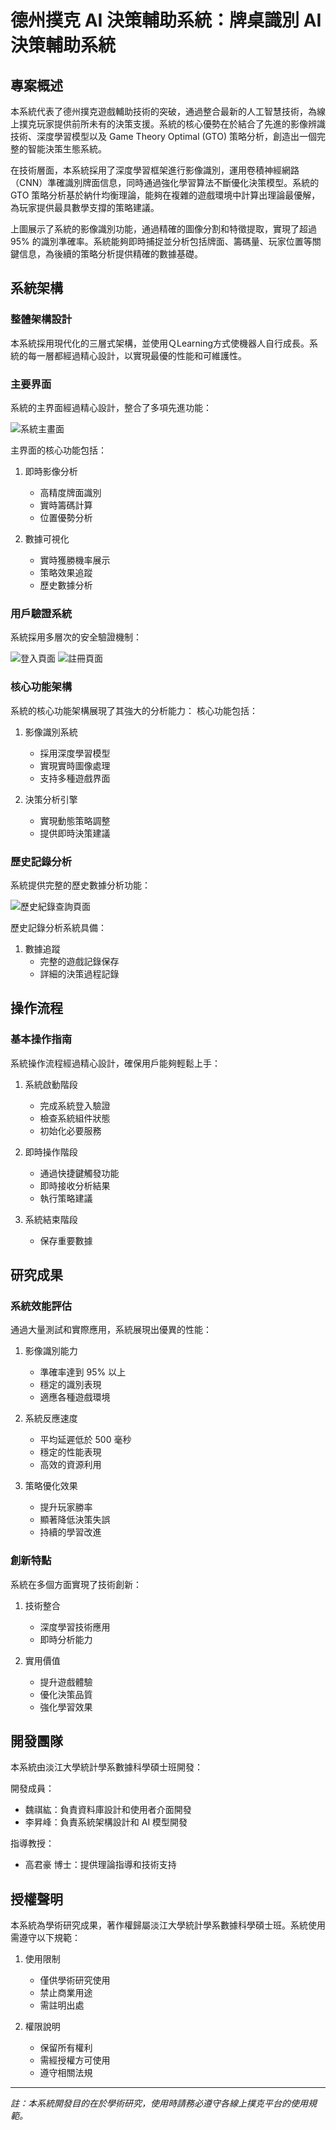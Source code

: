 # 德州撲克 AI 決策輔助系統：牌桌識別 AI 決策輔助系統

## 專案概述

本系統代表了德州撲克遊戲輔助技術的突破，通過整合最新的人工智慧技術，為線上撲克玩家提供前所未有的決策支援。系統的核心優勢在於結合了先進的影像辨識技術、深度學習模型以及 Game Theory Optimal (GTO) 策略分析，創造出一個完整的智能決策生態系統。

在技術層面，本系統採用了深度學習框架進行影像識別，運用卷積神經網路（CNN）準確識別牌面信息，同時通過強化學習算法不斷優化決策模型。系統的 GTO 策略分析基於納什均衡理論，能夠在複雜的遊戲環境中計算出理論最優解，為玩家提供最具數學支撐的策略建議。


上圖展示了系統的影像識別功能，通過精確的圖像分割和特徵提取，實現了超過 95% 的識別準確率。系統能夠即時捕捉並分析包括牌面、籌碼量、玩家位置等關鍵信息，為後續的策略分析提供精確的數據基礎。

## 系統架構

### 整體架構設計

本系統採用現代化的三層式架構，並使用ＱLearning方式使機器人自行成長。系統的每一層都經過精心設計，以實現最優的性能和可維護性。

### 主要界面

系統的主界面經過精心設計，整合了多項先進功能：

![系統主畫面](./images/系統主畫面.png)

主界面的核心功能包括：

1. 即時影像分析
   - 高精度牌面識別
   - 實時籌碼計算
   - 位置優勢分析

2. 數據可視化
   - 實時獲勝機率展示
   - 策略效果追蹤
   - 歷史數據分析

### 用戶驗證系統

系統採用多層次的安全驗證機制：

![登入頁面](./images/登入頁面.png)
![註冊頁面](./images/註冊頁面.png)


### 核心功能架構

系統的核心功能架構展現了其強大的分析能力：
核心功能包括：

1. 影像識別系統
   - 採用深度學習模型
   - 實現實時圖像處理
   - 支持多種遊戲界面

2. 決策分析引擎
   - 實現動態策略調整
   - 提供即時決策建議

### 歷史記錄分析

系統提供完整的歷史數據分析功能：

![歷史紀錄查詢頁面](./images/歷史紀錄查詢頁面.png)

歷史記錄分析系統具備：

1. 數據追蹤
   - 完整的遊戲記錄保存
   - 詳細的決策過程記錄

## 操作流程

### 基本操作指南

系統操作流程經過精心設計，確保用戶能夠輕鬆上手：

1. 系統啟動階段
   - 完成系統登入驗證
   - 檢查系統組件狀態
   - 初始化必要服務

2. 即時操作階段
   - 通過快捷鍵觸發功能
   - 即時接收分析結果
   - 執行策略建議

3. 系統結束階段
   - 保存重要數據

## 研究成果

### 系統效能評估

通過大量測試和實際應用，系統展現出優異的性能：

1. 影像識別能力
   - 準確率達到 95% 以上
   - 穩定的識別表現
   - 適應各種遊戲環境

2. 系統反應速度
   - 平均延遲低於 500 毫秒
   - 穩定的性能表現
   - 高效的資源利用

3. 策略優化效果
   - 提升玩家勝率
   - 顯著降低決策失誤
   - 持續的學習改進

### 創新特點

系統在多個方面實現了技術創新：

1. 技術整合
   - 深度學習技術應用
   - 即時分析能力

2. 實用價值
   - 提升遊戲體驗
   - 優化決策品質
   - 強化學習效果

## 開發團隊

本系統由淡江大學統計學系數據科學碩士班開發：

開發成員：
- 魏祺紘：負責資料庫設計和使用者介面開發
- 李昇峰：負責系統架構設計和 AI 模型開發

指導教授：
- 高君豪 博士：提供理論指導和技術支持

## 授權聲明

本系統為學術研究成果，著作權歸屬淡江大學統計學系數據科學碩士班。系統使用需遵守以下規範：

1. 使用限制
   - 僅供學術研究使用
   - 禁止商業用途
   - 需註明出處

2. 權限說明
   - 保留所有權利
   - 需經授權方可使用
   - 遵守相關法規

---
*註：本系統開發目的在於學術研究，使用時請務必遵守各線上撲克平台的使用規範。*
